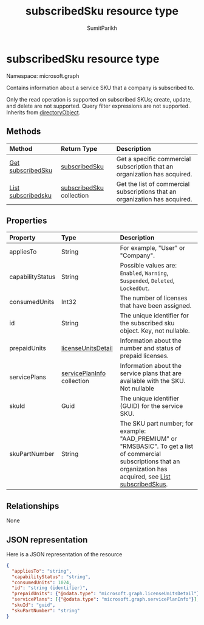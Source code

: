 ﻿---
title: "subscribedSku resource type"
description: "Contains information about a service SKU that a company is subscribed to."
localization_priority: Normal
author: "SumitParikh"
ms.prod: "microsoft-identity-platform"
doc_type: resourcePageType
---

# subscribedSku resource type

Namespace: microsoft.graph

Contains information about a service SKU that a company is subscribed to.

Only the read operation is supported on subscribed SKUs; create, update, and delete are not supported. Query filter expressions are not supported. Inherits from [directoryObject](directoryobject.md).

## Methods

| Method                                             | Return Type                                  | Description                                                                 |
| :------------------------------------------------- | :------------------------------------------- | :-------------------------------------------------------------------------- |
| [Get subscribedSku](../api/subscribedsku-get.md)   | [subscribedSku](subscribedsku.md)            | Get a specific commercial subscription that an organization has acquired.   |
| [List subscribedsku](../api/subscribedsku-list.md) | [subscribedSku](subscribedsku.md) collection | Get the list of commercial subscriptions that an organization has acquired. |

## Properties

| Property         | Type                                             | Description                                                                                                                                                                                          |
| :--------------- | :----------------------------------------------- | :--------------------------------------------------------------------------------------------------------------------------------------------------------------------------------------------------- |
| appliesTo        | String                                           | For example, "User" or "Company".                                                                                                                                                                    |
| capabilityStatus | String                                           | Possible values are: `Enabled`, `Warning`, `Suspended`, `Deleted`, `LockedOut`.                                                                                                                      |
| consumedUnits    | Int32                                            | The number of licenses that have been assigned.                                                                                                                                                      |
| id               | String                                           | The unique identifier for the subscribed sku object. Key, not nullable.                                                                                                                              |
| prepaidUnits     | [licenseUnitsDetail](licenseunitsdetail.md)      | Information about the number and status of prepaid licenses.                                                                                                                                         |
| servicePlans     | [servicePlanInfo](serviceplaninfo.md) collection | Information about the service plans that are available with the SKU. Not nullable                                                                                                                    |
| skuId            | Guid                                             | The unique identifier (GUID) for the service SKU.                                                                                                                                                    |
| skuPartNumber    | String                                           | The SKU part number; for example: "AAD_PREMIUM" or "RMSBASIC". To get a list of commercial subscriptions that an organization has acquired, see [List subscribedSkus](../api/subscribedsku-list.md). |

## Relationships

None

## JSON representation

Here is a JSON representation of the resource

<!--{
  "blockType": "resource",
  "optionalProperties": [],
  "keyProperty": "id",
  "baseType": "microsoft.graph.entity",
  "@odata.type": "microsoft.graph.subscribedSku",
  "@odata.annotations": [
    {
      "capabilities": {
        "skippable": false,
        "toppable": false,
        "countable": false,
        "expandable": false,
        "filterable": false,
        "referenceable": false,
        "selectable": false
      }
    }
  ]
}-->

```json
{
  "appliesTo": "string",
  "capabilityStatus": "string",
  "consumedUnits": 1024,
  "id": "string (identifier)",
  "prepaidUnits": {"@odata.type": "microsoft.graph.licenseUnitsDetail"},
  "servicePlans": [{"@odata.type": "microsoft.graph.servicePlanInfo"}],
  "skuId": "guid",
  "skuPartNumber": "string"
}

```

<!-- uuid: 8fcb5dbc-d5aa-4681-8e31-b001d5168d79
2015-10-25 14:57:30 UTC -->

<!-- {
  "type": "#page.annotation",
  "description": "subscribedSku resource",
  "keywords": "",
  "section": "documentation",
  "tocPath": ""
}-->
